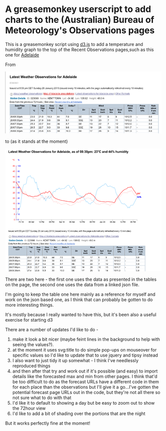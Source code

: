 A greasemonkey userscript to add charts to the (Australian) Bureau of Meteorology's Observations pages
======================================================================================================

This is a greasemonkey script using [d3.js](http://www.d3js.org) to add a temperature and humidity graph
to the top of the Recent Observations pages,such as this one for [Adelaide](http://www.bom.gov.au/products/IDS60901/IDS60901.94675.shtml)

From


![screen before](before_script.png)

to (as it stands at the moment)

![screen with graph added](after_json_script.png)

There are two here - the first one uses the data as presented in the tables on the page, the second one uses the data from a linked json file.

I'm going to keep the table one here mainly as a reference for myself and work on the json based one, as I think that can probably be gotten to do more interesting things.

It's mostly because I really wanted to have this, but it's been also a useful exercise for starting d3

There are a number of updates I'd like to do - 

 1. make it look a bit nicer (maybe feint lines in the background to 
help with seeing the values?). 
 2. at the moment it uses svg:title to do simple pop-ups on mouseover for specific values
so I'd like to update that to use jquery and tipsy instead
 3. I also want to just tidy it up somewhat - I think I've needlessly reproduced things
 4. and then after that try and work out if it's possible (and easy) to import details like the forecasted max and min from other pages. I think that'd be too difficult to do as the forecast URLs have a different code in them for each place than the observations but I'll give it a go...I've gotten the potential forecast page URLs out in the code, but they're not all there so not sure what to do with that
 5. I'd like it to default to showing a day but be easy to zoom out to show the 72hour view
 6. I'd like to add a bit of shading over the portions that are the night

But it works perfectly fine at the moment!
